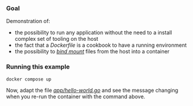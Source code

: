 ### Goal

Demonstration of:
* the possibility to run any application without the need to a install complex set of tooling on the host
* the fact that a _Dockerfile_ is a cookbook to have a running environment
* the possibility to [_bind mount_][1] files from the host into a container

### Running this example

```shell
docker compose up
```

Now, adapt the file [_app/hello-world.go_][2] and see the message changing when you re-run the container with the command above.

[1]: https://docs.docker.com/storage/bind-mounts/
[2]: app/hello-world.go